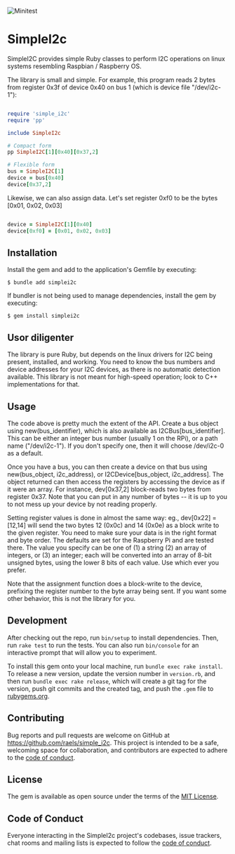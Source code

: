 ![Minitest](https://github.com/raels/simple_i2c/actions/workflows/ruby.yml/badge.svg)

# SimpleI2c

SimpleI2C provides simple Ruby classes to perform I2C operations on linux systems resembling Raspbian / Raspberry OS.

The library is small and simple. For example, this program reads 2 bytes from register 0x3f of device 0x40 on bus 1 (which is device file "/dev/i2c-1"):

```ruby

require 'simple_i2c'
require 'pp'

include SimpleI2c

# Compact form
pp SimpleI2C[1][0x40][0x37,2]

# Flexible form
bus = SimpleI2C[1]
device = bus[0x40]
device[0x37,2]

```

Likewise, we can also assign data. Let's set register 0xf0 to be the bytes [0x01, 0x02, 0x03]

```ruby

device = SimpleI2C[1][0x40]
device[0xf0] = [0x01, 0x02, 0x03]

```

## Installation

Install the gem and add to the application's Gemfile by executing:

    $ bundle add simplei2c

If bundler is not being used to manage dependencies, install the gem by executing:

    $ gem install simplei2c

## Usor diligenter

The library is pure Ruby, but depends on the linux drivers for I2C being present, installed, and working. You need to know the bus numbers and device addresses for your I2C devices, as there is no automatic detection available. This library is not meant for high-speed operation; look to C++ implementations for that.

## Usage

The code above is pretty much the extent of the API. Create a bus object using new(bus_identifier), which is also available as I2CBus[bus_identifier]. This can be either an integer bus number (usually 1 on the RPi), or a path name ("/dev/i2c-1"). If you don't specify one, then it will choose /dev/i2c-0 as a default.

Once you have a bus, you can then create a device on that bus using new(bus_object, i2c_address), or I2CDevice[bus_object, i2c_address]. The object returned can then access the registers by accessing the device as if it were an array. For instance, dev[0x37,2] block-reads two bytes from register 0x37. Note that you can put in any number of bytes -- it is up to you to not mess up your device by not reading properly.

Setting register values is done in almost the same way: eg., dev[0x22] = [12,14] will send the two bytes 12 (0x0c) and 14 (0x0e) as a block write to the given register. You need to make sure your data is in the right format and byte order. The defaults are set for the Raspberry Pi and are tested there. The value you specify can be one of (1) a string (2) an array of integers, or (3) an integer; each will be converted into an array of 8-bit unsigned bytes, using the lower 8 bits of each value. Use which ever you prefer.

Note that the assignment function does a block-write to the device, prefixing the register number to the byte array being sent. If you want some other behavior, this is not the library for you.

## Development

After checking out the repo, run `bin/setup` to install dependencies. Then, run `rake test` to run the tests. You can also run `bin/console` for an interactive prompt that will allow you to experiment.

To install this gem onto your local machine, run `bundle exec rake install`. To release a new version, update the version number in `version.rb`, and then run `bundle exec rake release`, which will create a git tag for the version, push git commits and the created tag, and push the `.gem` file to [rubygems.org](https://rubygems.org).

## Contributing

Bug reports and pull requests are welcome on GitHub at https://github.com/raels/simple_i2c. This project is intended to be a safe, welcoming space for collaboration, and contributors are expected to adhere to the [code of conduct](https://github.com/raels/simple_i2c/blob/master/CODE_OF_CONDUCT.md).

## License

The gem is available as open source under the terms of the [MIT License](https://opensource.org/licenses/MIT).

## Code of Conduct

Everyone interacting in the SimpleI2c project's codebases, issue trackers, chat rooms and mailing lists is expected to follow the [code of conduct](https://github.com/[USERNAME]/simple_i2c/blob/master/CODE_OF_CONDUCT.md).
